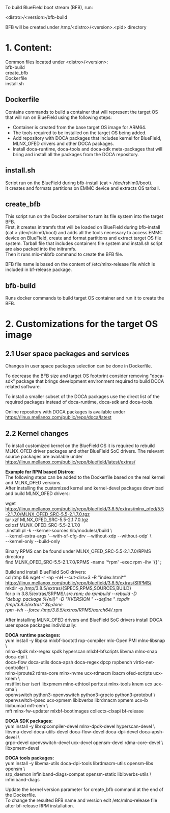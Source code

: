 To build BlueField boot stream (BFB), run:

\<distro\>/\<version\>/bfb-build

BFB will be created under /tmp/\<distro\>/\<version\>.\<pid\> directory


# 1. Content:

Common files located under \<distro\>/\<version\>:<br>
 bfb-build<br>
 create_bfb<br>
 Dockerfile<br>
 install.sh<br>

## Dockerfile
Contains commands to build a container that will represent the target OS that
will run on BlueField using the following steps:
- Container is created from the base target OS image for ARM64.
- The tools required to be installed on the target OS being added.
- Add repository with DOCA packages that includes kernel for BlueField,
  MLNX_OFED drivers and other DOCA packages.
- Install doca-runtime, doca-tools and doca-sdk meta-packages that will bring
  and install all the packages from the DOCA repository.

## install.sh
Script run on the BlueField during bfb-install (cat <BFB> > /dev/rshim0/boot).<br>
It creates and formats partitions on EMMC device and extracts OS tarball.<br>

## create_bfb
This script run on the Docker container to turn its file system into the target
BFB.<br>
First, it creates initramfs that will be loaded on BlueField during bfb-install
(cat <BFB> > /dev/rshim0/boot) and adds all the tools necessary to access EMMC
device on BlueField, create and format partitions and extract target OS file
system. Tarball file that includes containers file system and install.sh script
are also packed into the initramfs.<br>
Then it runs mlx-mkbfb command to create the BFB file.

BFB file name is based on the content of /etc/mlnx-release file which is
included in bf-release package.

## bfb-build
Runs docker commands to build target OS container and run it to create the BFB.


# 2. Customizations for the target OS image
## 2.1 User space packages and services
Changes in user space packages selection can be done in Dockerfile.

To decrease the BFB size and target OS footprint consider removing "doca-sdk"
package that brings development environment required to build DOCA related
software.

To install a smaller subset of the DOCA packages use the direct list of the
required packages instead of doca-runtime, doca-sdk and doca-tools.

Online repository with DOCA packages is available under
https://linux.mellanox.com/public/repo/doca/latest

## 2.2 Kernel changes
To install customized kernel on the BlueField OS it is required to rebuild
MLNX_OFED driver packages and other BlueField SoC drivers.
The relevant source packages are available under
https://linux.mellanox.com/public/repo/bluefield/latest/extras/


**Example for RPM based Distros:**<br>
The following steps can be added to the Dockerfile based on the real kernel and
MLNX_OFED versions.<br>
After installing the customized kernel and kernel-devel packages download and
build MLNX_OFED drivers:

wget https://linux.mellanox.com/public/repo/bluefield/3.8.5/extras/mlnx_ofed/5.5-2.1.7.0/MLNX_OFED_SRC-5.5-2.1.7.0.tgz<br>
tar xzf MLNX_OFED_SRC-5.5-2.1.7.0.tgz<br>
cd xzf MLNX_OFED_SRC-5.5-2.1.7.0<br>
./install.pl -k <kernel version> --kernel-sources /lib/modules/<kernel version>/build \\<br>
	--kernel-extra-args '--with-sf-cfg-drv --without-xdp --without-odp' \\<br>
	--kernel-only --build-only<br>

Binary RPMS can be found under MLNX_OFED_SRC-5.5-2.1.7.0/RPMS directory<br>
find MLNX_OFED_SRC-5.5-2.1.7.0/RPMS -name '*rpm' -exec rpm -ihv '{}' \;<br>

Build and install BlueFIeld SoC drivers:<br>
cd /tmp && wget -r -np -nH --cut-dirs=3 -R "index.html*" https://linux.mellanox.com/public/repo/bluefield/3.8.5/extras/SRPMS/<br>
mkdir -p /tmp/3.8.5/extras/{SPECS,RPMS,SOURCES,BUILD}<br>
for p in 3.8.5/extras/SRPMS/*.src.rpm; do rpmbuild --rebuild -D "debug_package %{nil}" -D "KVERSION <kernel version>" --define "_topdir /tmp/3.8.5/extras" $p;done<br>
rpm -ivh --force /tmp/3.8.5/extras/RPMS/aarch64/*.rpm<br>

After installing MLNX_OFED drivers and BlueField SoC drivers install DOCA user
space packages individually:

**DOCA runtime packages:**<br>
yum install -y libpka mlxbf-bootctl rxp-compiler mlx-OpenIPMI mlnx-libsnap \\<br>
mlnx-dpdk mlx-regex spdk hyperscan mlxbf-bfscripts libvma mlnx-snap doca-dpi \\<br>
doca-flow doca-utils doca-apsh doca-regex dpcp rxpbench virtio-net-controller \\<br>
mlnx-iproute2 rdma-core mlnx-nvme ucx-rdmacm ibacm ofed-scripts ucx-knem \\<br>
mstflint iser isert libxpmem mlnx-ethtool perftest mlnx-tools knem ucx ucx-cma \\<br>
openvswitch python3-openvswitch python3-grpcio python3-protobuf \\<br>
openvswitch-ipsec ucx-xpmem libibverbs librdmacm xpmem ucx-ib libibumad mft-oem \\<br>
mft mlnx-fw-updater mlxbf-bootimages collectx-clxapi bf-release

**DOCA SDK packages:**<br>
yum install -y librxpcompiler-devel mlnx-dpdk-devel hyperscan-devel \\<br>
libvma-devel doca-utils-devel doca-flow-devel doca-dpi-devel doca-apsh-devel \\<br>
grpc-devel openvswitch-devel ucx-devel opensm-devel rdma-core-devel \\<br>
libxpmem-devel

**DOCA tools packages:**<br>
yum install -y libvma-utils doca-dpi-tools librdmacm-utils opensm-libs opensm \\<br>
srp_daemon infiniband-diags-compat opensm-static libibverbs-utils \\<br>
infiniband-diags

Update the kernel version parameter for create_bfb command at the end of the
Dockerfile.<br>
To change the resulted BFB name and version edit /etc/mlnx-release file after
bf-release RPM installation.<br>

